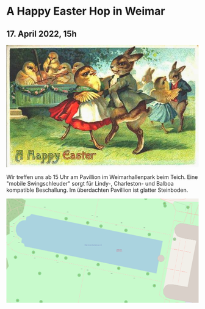 # **A Happy Easter Hop** in Weimar
## 17. April 2022, 15h
![](dance.jpg)

Wir treffen uns ab 15 Uhr am Pavillion im Weimarhallenpark beim Teich. Eine "mobile Swingschleuder" sorgt für Lindy-, Charleston- und Balboa kompatible Beschallung. Im überdachten Pavillion ist glatter Steinboden. 

[![Pavillion im Weimarhallenpark](map.svg)](https://www.openstreetmap.org/?mlat=50.98378&mlon=11.32429#map=19/50.98378/11.32429)
